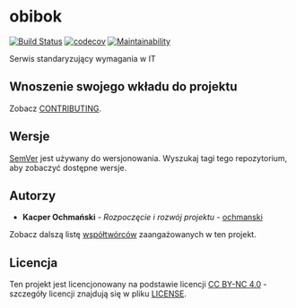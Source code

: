 # obibok

[![Build Status](https://travis-ci.com/and-end/obibok.svg?branch=continuous-integration%2Ftravis-ci)](https://travis-ci.com/and-end/obibok)
[![codecov](https://codecov.io/gh/and-end/obibok/branch/master/graph/badge.svg)](https://codecov.io/gh/and-end/obibok)
[![Maintainability](https://api.codeclimate.com/v1/badges/3ecb2bfb41e54f129956/maintainability)](https://codeclimate.com/github/and-end/obibok/maintainability)

Serwis standaryzujący wymagania w IT

## Wnoszenie swojego wkładu do projektu

Zobacz [CONTRIBUTING](CONTRIBUTING.MD).

## Wersje

[SemVer](http://semver.org/) jest używany do wersjonowania. Wyszukaj tagi tego repozytorium, aby zobaczyć dostępne wersje.

## Autorzy

* **Kacper Ochmański** - *Rozpoczęcie i rozwój projektu* - [ochmanski](https://github.com/ochmanski)

Zobacz dalszą listę [współtwórców](https://github.com/and-end/obibok/contributors) zaangażowanych w ten projekt.

## Licencja

Ten projekt jest licencjonowany na podstawie licencji [CC BY-NC 4.0](https://creativecommons.org/licenses/by-nc/4.0/deed.pl) - szczegóły licencji znajdują się w pliku [LICENSE](LICENSE).
